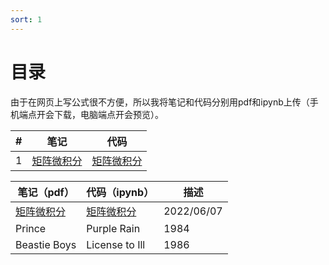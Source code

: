 ```yaml
---
sort: 1
---  
```



# 目录  
由于在网页上写公式很不方便，所以我将笔记和代码分别用pdf和ipynb上传（手机端点开会下载，电脑端点开会预览）。  

| # | 笔记 | 代码 |
|-|-|-|
| 1 | [矩阵微积分](https://yz14.github.io/main/fd2/mc.pdf) | [矩阵微积分](https://yz14.github.io/main/fd2/mc.pdf) |


| 笔记（pdf）     | 代码（ipynb）   | 描述 |
| --------------- | -------------- | ---- |
| [矩阵微积分](https://yz14.github.io/main/fd2/mc.pdf) | [矩阵微积分](https://yz14.github.io/main/fd2/mc.pdf) | 2022/06/07 |
| Prince          | Purple Rain    | 1984 |
| Beastie Boys    | License to Ill | 1986 |
